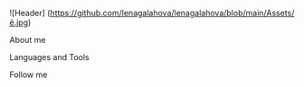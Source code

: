 ![Header] (https://github.com/lenagalahova/lenagalahova/blob/main/Assets/ё.jpg)

About me


Languages and Tools
 
Follow me
